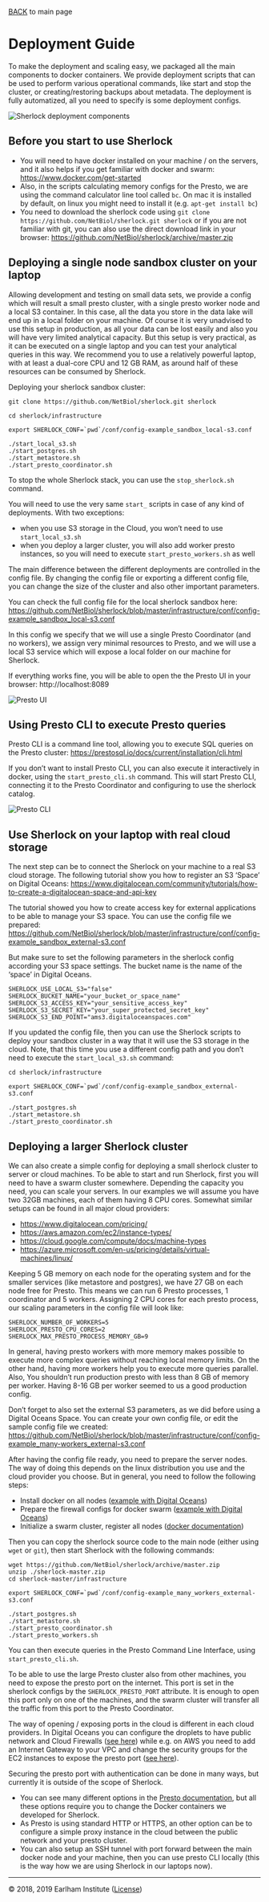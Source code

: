 [BACK](../readme.md) to main page

# Deployment Guide

To make the deployment and scaling easy, we packaged all the main components to docker containers. We 
provide deployment scripts that can be used to perform various operational commands, like start and stop 
the cluster, or creating/restoring backups about metadata. The deployment is fully automatized, all you 
need to specify is some deployment configs.

![Sherlock deployment components](./images/deployment_components.svg)

## Before you start to use Sherlock
* You will need to have docker installed on your machine / on the servers, and it also helps if you get 
familiar with docker and swarm: https://www.docker.com/get-started 
* Also, in the scripts calculating memory configs for the Presto, we are using the command calculator 
line tool called `bc`. On mac it is installed by default, on linux you might need to install it 
(e.g. `apt-get install bc`)
* You need to download the sherlock code using `git clone https://github.com/NetBiol/sherlock.git sherlock` or if 
you are not familiar with git, you can also use the direct download link in your 
browser: https://github.com/NetBiol/sherlock/archive/master.zip 

## Deploying a single node sandbox cluster on your laptop

Allowing development and testing on small data sets, we provide a config which will result a small presto 
cluster, with a single presto worker node and a local S3 container. In this case, all the data you store 
in the data lake will end up in a local folder on your machine. Of course it is very unadvised to use this 
setup in production, as all your data can be lost easily and also you will have very limited analytical 
capacity. But this setup is very practical, as it can be executed on a single laptop and you can test your 
analytical queries in this way. We recommend you to use a relatively powerful laptop, with at least a 
dual-core CPU and 12 GB RAM, as around half of these resources can be consumed by Sherlock.

Deploying your sherlock sandbox cluster:
```
git clone https://github.com/NetBiol/sherlock.git sherlock
 
cd sherlock/infrastructure
 
export SHERLOCK_CONF=`pwd`/conf/config-example_sandbox_local-s3.conf

./start_local_s3.sh
./start_postgres.sh
./start_metastore.sh
./start_presto_coordinator.sh
```

To stop the whole Sherlock stack, you can use the `stop_sherlock.sh` command.

You will need to use the very same `start_` scripts in case of any kind of deployments. 
With two exceptions: 
* when you use S3 storage in the Cloud, you won’t need to use `start_local_s3.sh`
* when you deploy a larger cluster, you will also add worker presto instances, so you will need to execute `start_presto_workers.sh` as well
 
The main difference between the different deployments are controlled in the config file. By changing 
the config file or exporting a different config file, you can change the size of the cluster and also 
other important parameters.

You can check the full config file for the local sherlock sandbox 
here: https://github.com/NetBiol/sherlock/blob/master/infrastructure/conf/config-example_sandbox_local-s3.conf

In this config we specify that we will use a single Presto Coordinator (and no workers), we assign very minimal resources 
to Presto, and we will use a local S3 service which will expose a local folder on our machine for Sherlock.

If everything works fine, you will be able to open the the Presto UI in your browser: http://localhost:8089 

![Presto UI](./images/presto_ui.png)


## Using Presto CLI to execute Presto queries

Presto CLI is a command line tool, allowing you to execute SQL queries on the 
Presto cluster: https://prestosql.io/docs/current/installation/cli.html

If you don’t want to install Presto CLI, you can also execute it interactively in docker, 
using the `start_presto_cli.sh` command. This will start Presto CLI, connecting it to the Presto 
Coordinator and configuring to use the sherlock catalog.

![Presto CLI](./images/presto_cli.png)



## Use Sherlock on your laptop with real cloud storage

The next step can be to connect the Sherlock on your machine to a real S3 cloud storage. 
The following tutorial show you how to register an S3 ‘Space’ on 
Digital Oceans: https://www.digitalocean.com/community/tutorials/how-to-create-a-digitalocean-space-and-api-key

The tutorial showed you how to create access key for external applications to be able to manage your S3 space. 
You can use the config file we 
prepared: https://github.com/NetBiol/sherlock/blob/master/infrastructure/conf/config-example_sandbox_external-s3.conf

But make sure to set the following parameters in the sherlock config according your S3 space settings.
The bucket name is the name of the ‘space’ in Digital Oceans.

```
SHERLOCK_USE_LOCAL_S3="false"
SHERLOCK_BUCKET_NAME="your_bucket_or_space_name"
SHERLOCK_S3_ACCESS_KEY="your_sensitive_access_key"
SHERLOCK_S3_SECRET_KEY="your_super_protected_secret_key"
SHERLOCK_S3_END_POINT="ams3.digitaloceanspaces.com"
```

If you updated the config file, then you can use the Sherlock scripts to deploy your sandbox cluster in a way 
that it will use the S3 storage in the cloud. Note, that this time you use a different config path and you don’t need 
to execute the `start_local_s3.sh` command:

```
cd sherlock/infrastructure
 
export SHERLOCK_CONF=`pwd`/conf/config-example_sandbox_external-s3.conf

./start_postgres.sh
./start_metastore.sh
./start_presto_coordinator.sh
```

## Deploying a larger Sherlock cluster 

We can also create a simple config for deploying a small sherlock cluster to server or cloud machines. To be 
able to start and run Sherlock, first you will need to have a swarm cluster somewhere. Depending the 
capacity you need, you can scale your servers. In our examples we will assume you have two 32GB machines, 
each of them having 8 CPU cores. Somewhat similar setups can be found in all major cloud providers: 
* https://www.digitalocean.com/pricing/ 
* https://aws.amazon.com/ec2/instance-types/
* https://cloud.google.com/compute/docs/machine-types
* https://azure.microsoft.com/en-us/pricing/details/virtual-machines/linux/

Keeping 5 GB memory on each node for the operating system and for the smaller services (like metastore and 
postgres), we have 27 GB on each node free for Presto. This means we can run 6 Presto processes, 
1 coordinator and 5 workers. Assigning 2 CPU cores for each presto process, our scaling parameters in the 
config file will look like:

```
SHERLOCK_NUMBER_OF_WORKERS=5
SHERLOCK_PRESTO_CPU_CORES=2
SHERLOCK_MAX_PRESTO_PROCESS_MEMORY_GB=9
```

In general, having presto workers with more memory makes possible to execute more complex queries without reaching 
local memory limits. On the other hand, having more workers help you to execute more queries parallel. Also, You 
shouldn’t run production presto with less than 8 GB of memory per worker. Having 8-16 GB per worker seemed to us a good 
production config.

Don’t forget to also set the external S3 parameters, as we did before using a Digital Oceans Space.
You can create your own config file, or edit the sample config file we created:
https://github.com/NetBiol/sherlock/blob/master/infrastructure/conf/config-example_many-workers_external-s3.conf

After having the config file ready, you need to prepare the server nodes. The way of doing this depends on the linux 
distribution you use and the cloud provider you choose. But in general, you need to follow the following steps:
* Install docker on all nodes ([example with Digital Oceans](https://www.digitalocean.com/community/tutorials/how-to-install-and-use-docker-on-ubuntu-16-04))
* Prepare the firewall configs for docker swarm ([example with Digital Oceans](https://www.digitalocean.com/community/tutorials/how-to-configure-the-linux-firewall-for-docker-swarm-on-ubuntu-16-04))
* Initialize a swarm cluster, register all nodes ([docker documentation](https://docs.docker.com/engine/swarm/swarm-tutorial/create-swarm/))

Then you can copy the sherlock source code to the main node (either using `wget` or `git`), then start Sherlock with 
the following commands:

```
wget https://github.com/NetBiol/sherlock/archive/master.zip 
unzip ./sherlock-master.zip
cd sherlock-master/infrastructure 
 
export SHERLOCK_CONF=`pwd`/conf/config-example_many_workers_external-s3.conf

./start_postgres.sh
./start_metastore.sh
./start_presto_coordinator.sh
./start_presto_workers.sh
```

You can then execute queries in the Presto Command Line Interface, using `start_presto_cli.sh`.

To be able to use the large Presto cluster also from other machines, you need to expose the presto port on the internet. 
This port is set in the sherlock configs by the `SHERLOCK_PRESTO_PORT` attribute. It is enough to open this port only 
on one of the machines, and the swarm cluster will transfer all the traffic from this port to the Presto Coordinator. 

The way of opening / exposing ports in the cloud is different in each cloud providers. In Digital Oceans you can 
configure the droplets to have public network and Cloud Firewalls ([see here](https://www.digitalocean.com/docs/networking/firewalls/))
while e.g. on AWS you need to add an Internet Gateway to your VPC and change the security groups for the EC2 instances 
to expose the presto port ([see here](https://docs.aws.amazon.com/vpc/latest/userguide/VPC_Internet_Gateway.html)).

Securing the presto port with authentication can be done in many ways, but currently it is outside of the scope of Sherlock.
* You can see many different options in the [Presto documentation](https://prestodb.github.io/docs/current/security.html), 
but all these options require you to change the Docker containers we developed for Sherlock. 
* As Presto is using standard HTTP or HTTPS, an other option can be to configure a simple proxy instance in the cloud 
between the public network and your presto cluster.
* You can also setup an SSH tunnel with port forward between the main docker node and your machine, then you can use 
presto CLI locally (this is the way how we are using Sherlock in our laptops now).

---
© 2018, 2019 Earlham Institute ([License](./sherlock_license.md))